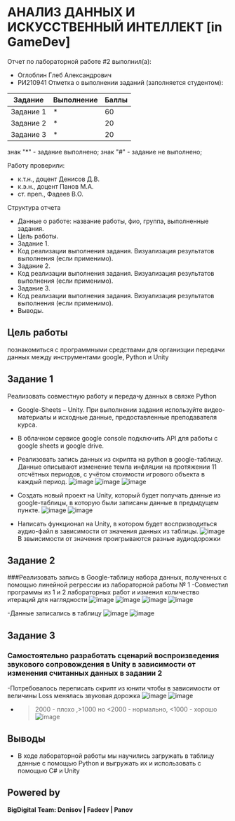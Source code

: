 # АНАЛИЗ ДАННЫХ И ИСКУССТВЕННЫЙ ИНТЕЛЛЕКТ [in GameDev]
Отчет по лабораторной работе #2 выполнил(а):
- Оглоблин Глеб Александрович
- РИ210941
Отметка о выполнении заданий (заполняется студентом):

| Задание | Выполнение | Баллы |
| ------ | ------ | ------ |
| Задание 1 | * | 60 |
| Задание 2 | * | 20 |
| Задание 3 | * | 20 |

знак "*" - задание выполнено; знак "#" - задание не выполнено;

Работу проверили:
- к.т.н., доцент Денисов Д.В.
- к.э.н., доцент Панов М.А.
- ст. преп., Фадеев В.О.

Структура отчета

- Данные о работе: название работы, фио, группа, выполненные задания.
- Цель работы.
- Задание 1.
- Код реализации выполнения задания. Визуализация результатов выполнения (если применимо).
- Задание 2.
- Код реализации выполнения задания. Визуализация результатов выполнения (если применимо).
- Задание 3.
- Код реализации выполнения задания. Визуализация результатов выполнения (если применимо).
- Выводы.

## Цель работы
познакомиться с программными средствами для организции передачи данных между инструментами google, Python и Unity

## Задание 1
Реализовать совместную работу и передачу данных в связке Python
- Google-Sheets – Unity. При выполнении задания используйте видео-материалы и исходные данные, предоставленные преподавателя курса.
- В облачном сервисе google console подключить API для работы с google sheets и google drive.
- Реализовать запись данных из скрипта на python в google-таблицу. Данные описывают изменение темпа инфляции на протяжении 11 отсчётных периодов, с
учётом стоимости игрового объекта в каждый период.
![image](https://user-images.githubusercontent.com/79518116/195153253-ea2d746f-9119-4aa8-b030-de52a06e149a.png)
![image](https://user-images.githubusercontent.com/79518116/195153309-016735e0-ef9a-4230-af6e-4c9e7fd83876.png)
![image](https://user-images.githubusercontent.com/79518116/195153374-e7e6d7c3-5183-4227-bc22-7f94bf58610c.png)

- Создать новый проект на Unity, который будет получать данные из google-таблицы, в которую были записаны данные в предыдущем пункте.
![image](https://user-images.githubusercontent.com/79518116/195153751-6b8f3550-8ee8-4bb4-87e5-cd63ad405c67.png)
![image](https://user-images.githubusercontent.com/79518116/195153785-c1f44f3e-e14d-49bb-b1f5-54045844c3a9.png)

- Написать функционал на Unity, в котором будет воспризводиться аудио-файл в зависимости от значения данных из таблицы.
![image](https://user-images.githubusercontent.com/79518116/195154154-9952f2a3-4913-4f95-9fa4-15eec23a5183.png)
В звыисимости от значения проигрываются разные аудиодорожки


## Задание 2 
###Реализовать запись в Google-таблицу набора данных, полученных с помощью линейной регрессии из лабораторной работы № 1
-Совместил программы из 1 и 2 лабораторных работ и изменил количество итераций для наглядности 
![image](https://user-images.githubusercontent.com/79518116/195156133-5775b3f7-b306-4deb-be56-1fbb1b42851b.png)
![image](https://user-images.githubusercontent.com/79518116/195156173-033329de-6e31-4d46-be92-da8195f6bd89.png)
![image](https://user-images.githubusercontent.com/79518116/195156207-a3c9001c-aff4-4cc9-89a5-064529335cff.png)
![image](https://user-images.githubusercontent.com/79518116/195156246-0b072ce3-98ae-4902-a038-374ce7a9cc02.png)

-Данные записались в таблицу
![image](https://user-images.githubusercontent.com/79518116/195156288-7db0729b-6df4-4145-ae69-3f7278f91dbf.png)
![image](https://user-images.githubusercontent.com/79518116/195156328-e66a213e-cf44-48ff-9c17-f846e3f40a45.png)


## Задание 3
### Самостоятельно разработать сценарий воспроизведения звукового сопровождения в Unity в зависимости от изменения считанных данных в задании 2
-Потребовалось переписать скрипт из юнити чтобы в зависимости от величины Loss менялась звуковая дорожка
![image](https://user-images.githubusercontent.com/79518116/195157396-df00b804-c368-4cbd-9d30-b8edbd9696e7.png)
![image](https://user-images.githubusercontent.com/79518116/195157452-f8cd23c7-a6b6-44f0-8cbe-9ea39db74a33.png)
- >2000 - плохо ,>1000 но <2000 - нормально, <1000 - хорошо
![image](https://user-images.githubusercontent.com/79518116/195158093-14492de2-5531-4ce5-8742-64c7d82f6480.png)


## Выводы

- В ходе лабораторной работы мы научились загружать в таблицу данные с помощью Python и выгружать их и использовать с помощью C# и Unity

## Powered by

**BigDigital Team: Denisov | Fadeev | Panov**
